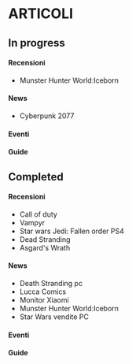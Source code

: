 # ARTICOLI 
## In progress
#### Recensioni
- Munster Hunter World:Iceborn

#### News
- Cyberpunk 2077  

#### Eventi
#### Guide

## Completed
#### Recensioni
- Call of duty 
- Vampyr
- Star wars Jedi: Fallen order PS4
- Dead Stranding
- Asgard's Wrath
#### News
- Death Stranding pc
- Lucca Comics
- Monitor Xiaomi
- Munster Hunter World:Iceborn
- Star Wars vendite PC
#### Eventi
#### Guide
